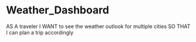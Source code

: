 # Weather_Dashboard
AS A traveler I WANT to see the weather outlook for multiple cities SO THAT I can plan a trip accordingly
